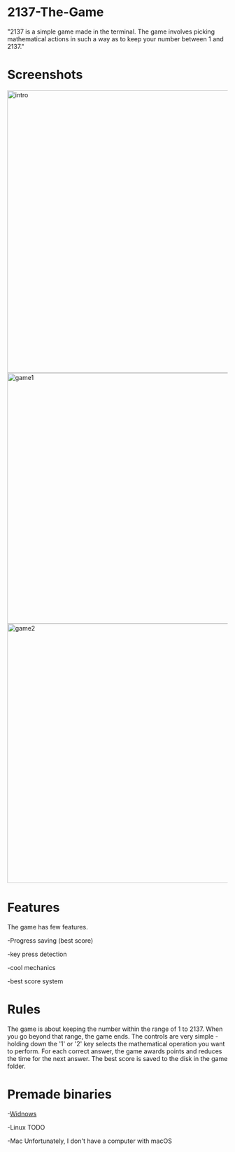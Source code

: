 # 2137-The-Game
"2137 is a simple game made in the terminal. The game involves picking mathematical actions in such a way as to keep your number between 1 and 2137."

# Screenshots
<img width="646" alt="intro" src="https://user-images.githubusercontent.com/81230036/210111001-3f64ddde-d147-4291-aade-38c64dc43b20.png">

<img width="573" alt="game1" src="https://user-images.githubusercontent.com/81230036/210111189-9eef4ffc-070c-4738-85c2-e64cede2c520.png">

<img width="593" alt="game2" src="https://user-images.githubusercontent.com/81230036/210111191-b5049437-26dc-4485-a8c8-3c78b09a44f4.png">

# Features
The game has few features.

-Progress saving (best score)

-key press detection

-cool mechanics

-best score system

# Rules
The game is about keeping the number within the range of 1 to 2137. When you go beyond that range, the game ends. 
The controls are very simple - holding down the '1' or '2' key selects the mathematical operation you want to perform. 
For each correct answer, the game awards points and reduces the time for the next answer. 
The best score is saved to the disk in the game folder.

# Premade binaries

-[Widnows](https://github.com/dam2452/2137-The-Game/releases/tag/v1.0.0)

-Linux TODO 

-Mac Unfortunately, I don't have a computer with macOS 
